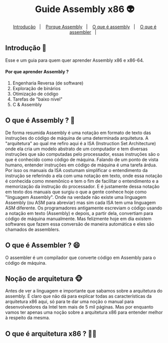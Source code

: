 <h1 align="center">Guide Assembly x86 👽</h1>

<p align="center">
 <a href="#Introdução">Introdução</a>&nbsp;&nbsp;&nbsp;|&nbsp;&nbsp;&nbsp;
 <a href="#Porque Assembly">Porque Assembly</a>&nbsp;&nbsp;&nbsp;|&nbsp;&nbsp;&nbsp;
  <a href="#O que é assembly">O que é assembly</a>&nbsp;&nbsp;&nbsp;|&nbsp;&nbsp;&nbsp;
  <a href="#O que é assembler">O que é assembler</a>&nbsp;&nbsp;&nbsp;|&nbsp;&nbsp;&nbsp;
</p>

<a id="Introdução"></a>

## Introdução 🥱

Esse e um guia para quem quer aprender Assembly x86 e x86-64.

<a id="Porque Assembly"></a>
#### Por que aprender Assembly ?

1. Engenharia Reversa (de software)
2. Exploração de binários
3. Otimização de código
4. Tarefas de "baixo nível"
5. C & Assembly

<a id="O que é assembly"></a>

## O que é Assembly ? 🧐

De forma resumida Assembly é uma notação em formato de texto das instruções do código de máquina de uma determinada arquitetura. A "arquitetura" ao qual me refiro aqui é a ISA (Instruction Set Architecture) onde ela cria um modelo abstrato de um computador e tem diversas instruções que são computadas pelo processador, essas instruções são o que é conhecido como código de máquina.
Falando de um ponto de vista humano, entender instruções em código de máquina é uma tarefa árdua. Por isso os manuais da ISA costumam simplificar o entendimento da instrução se referindo a ela com uma notação em texto, onde essa notação é conhecida como mnemônico e tem o fim de facilitar o entendimento e a memorização da instrução do processador.
E é justamente dessa notação em texto dos manuais que surgiu o que a gente conhece hoje como "linguagem Assembly". Onde na verdade não existe uma linguagem Assembly (ou ASM para abreviar) mas sim cada ISA tem uma linguagem ASM diferente.
Os programadores antigamente escreviam o código usando a notação em texto (Assembly) e depois, a partir dela, convertiam para código de máquina manualmente. Mas felizmente hoje em dia existem softwares que fazem essa conversão de maneira automática e eles são chamados de assemblers.

<a id="O que é assembler"></a>
## O que é Assembler ? 😄

O assembler é um compilador que converte código em Assembly para o código de máquina.


<a id="Noção de arquitetura"></a>
## Noção de arquitetura 🐵

Antes de ver a linguagem e importante que sabamos sobre a arquitetura do assembly. É claro que não dá para explicar todas as características da arquitetura x86 aqui, só para te dar uma noção o manual para desenvolvedores da Intel tem mais de 5 mil páginas. Mas por enquanto vamos ter apenas uma noção sobre a arquitetura x86 para entender melhor à respeito da mesma.

## O que é arquitetura x86 ? 🏴‍☠️



